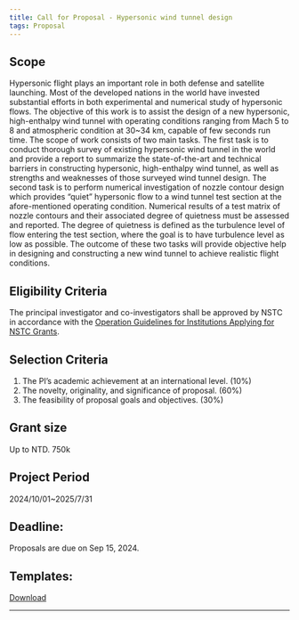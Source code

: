 ```yaml
---
title: Call for Proposal - Hypersonic wind tunnel design
tags: Proposal
---
```


## Scope

Hypersonic flight plays an important role in both defense and satellite launching.  Most of the developed nations in the world have invested substantial efforts in both experimental and numerical study of hypersonic flows.  The objective of this work is to assist the design of a new hypersonic, high-enthalpy wind tunnel with operating conditions ranging from Mach 5 to 8 and atmospheric condition at 30~34 km, capable of few seconds run time.  The scope of work consists of two main tasks.  The first task is to conduct thorough survey of existing hypersonic wind tunnel in the world and provide a report to summarize the state-of-the-art and technical barriers in constructing hypersonic, high-enthalpy wind tunnel, as well as strengths and weaknesses of those surveyed wind tunnel design.  The second task is to perform numerical investigation of nozzle contour design which provides “quiet” hypersonic flow to a wind tunnel test section at the afore-mentioned operating condition.  Numerical results of a test matrix of nozzle contours and their associated degree of quietness must be assessed and reported.  The degree of quietness is defined as the turbulence level of flow entering the test section, where the goal is to have turbulence level as low as possible.  The outcome of these two tasks will provide objective help in designing and constructing a new wind tunnel to achieve realistic flight conditions.

## Eligibility Criteria
The principal investigator and co-investigators shall be approved by NSTC in accordance with the [Operation Guidelines for Institutions Applying for NSTC Grants](https://www.nstc.gov.tw/nstc/attachments/59ac6962-14f9-436d-918b-b3c94ffc28e4?).

## Selection Criteria
1.	The PI’s academic achievement at an international level. (10%)
2.	The novelty, originality, and significance of proposal. (60%)
3.	The feasibility of proposal goals and objectives. (30%)

## Grant size
Up to NTD. 750k

## Project Period
2024/10/01~2025/7/31

## Deadline: 
Proposals are due on Sep 15, 2024.

## Templates: 
[Download](proposal/application_form.doc)

---